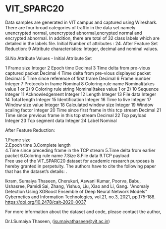 # VIT_SPARC20
Data samples are generated in VIT campus and captured using Wireshark. There are four broad categories of traffic in the data set namely unencrypted normal, unencrypted abnormal,encrypted normal and encrypted abnormal. In addition, there are total of 32 class labels which are detailed in the labels file.
Initial Number of attributes : 24. After Feature Set Reduction: 9
Attribute characteristics: Integer, decimal and nominal values.

Sl.No	Attribute	Values  - Initial Attribute Set

1	Frame size	Integer
2	Epoch time	Decimal
3	Time delta from pre-vious captured packet	Decimal
4	Time delta from pre-vious displayed packet	Decimal
5	Time since reference of first frame	Decimal
6	Frame number	Integer
7	Protocols in frame	Nominal
8	Coloring rule name	Nominal(takes value 1 or 2)
9	Coloring rule string	Nominal(takes value 1 or 2)
10	Sequence 	Integer
11	Acknowledgement	Integer
12	Length	Integer
13	File data	Integer
14	Total length	Integer
15	Identification	Integer
16	Time to live	Integer
17	Window size value	Integer
18	Calculated window size	Integer
19	Window scaling factor	Integer
20	Time since first frame in this tcp stream	Decimal
21	Time since previous frame in this tcp stream	Decimal
22	Tcp payload	Integer
23	Tcp segment data	Integer
24	Label	Nominal

After Feature Reduction:

1.Frame size	
2.Epoch time
3.Complete length	
4.Time since preceding frame in the TCP stream
5.Time delta from earlier packet
6.Coloring rule name
7.Size
8.File data
9.TCP payload	
Free use of the VIT_SPARC20 dataset for academic research purposes is hereby granted in perpetuity. The authors have to cite the following paper that has the dataset’s details: .

Ikram, Sumaiya Thaseen, Cherukuri, Aswani Kumar, Poorva, Babu, Ushasree, Pamidi Sai, Zhang, Yishuo, Liu, Xiao and Li, Gang. "Anomaly Detection Using XGBoost Ensemble of Deep Neural Network Models" Cybernetics and Information Technologies, vol.21, no.3, 2021, pp.175-188. https://doi.org/10.2478/cait-2020-0037

For more information about the dataset and code, please contact the author,

Dr.I.Sumaiya Thaseen, (isumaiyathaseen@vit.ac.in)
